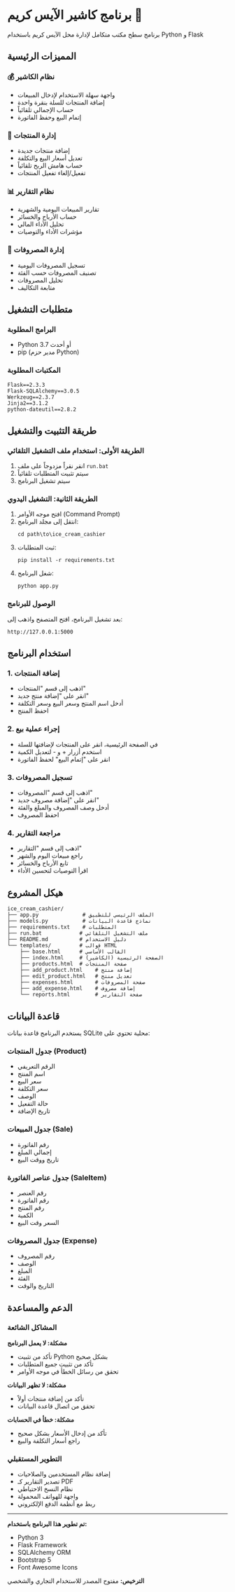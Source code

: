 # برنامج كاشير الآيس كريم 🍦

برنامج سطح مكتب متكامل لإدارة محل الآيس كريم باستخدام Python و Flask

## المميزات الرئيسية

### 💰 نظام الكاشير
- واجهة سهلة الاستخدام لإدخال المبيعات
- إضافة المنتجات للسلة بنقرة واحدة
- حساب الإجمالي تلقائياً
- إتمام البيع وحفظ الفاتورة

### 🍨 إدارة المنتجات
- إضافة منتجات جديدة
- تعديل أسعار البيع والتكلفة
- حساب هامش الربح تلقائياً
- تفعيل/إلغاء تفعيل المنتجات

### 📊 نظام التقارير
- تقارير المبيعات اليومية والشهرية
- حساب الأرباح والخسائر
- تحليل الأداء المالي
- مؤشرات الأداء والتوصيات

### 💸 إدارة المصروفات
- تسجيل المصروفات اليومية
- تصنيف المصروفات حسب الفئة
- تحليل المصروفات
- متابعة التكاليف

## متطلبات التشغيل

### البرامج المطلوبة
- Python 3.7 أو أحدث
- pip (مدير حزم Python)

### المكتبات المطلوبة
```
Flask==2.3.3
Flask-SQLAlchemy==3.0.5
Werkzeug==2.3.7
Jinja2==3.1.2
python-dateutil==2.8.2
```

## طريقة التثبيت والتشغيل

### الطريقة الأولى: استخدام ملف التشغيل التلقائي
1. انقر نقراً مزدوجاً على ملف `run.bat`
2. سيتم تثبيت المتطلبات تلقائياً
3. سيتم تشغيل البرنامج

### الطريقة الثانية: التشغيل اليدوي
1. افتح موجه الأوامر (Command Prompt)
2. انتقل إلى مجلد البرنامج:
   ```
   cd path\to\ice_cream_cashier
   ```
3. ثبت المتطلبات:
   ```
   pip install -r requirements.txt
   ```
4. شغل البرنامج:
   ```
   python app.py
   ```

### الوصول للبرنامج
بعد تشغيل البرنامج، افتح المتصفح واذهب إلى:
```
http://127.0.0.1:5000
```

## استخدام البرنامج

### 1. إضافة المنتجات
- اذهب إلى قسم "المنتجات"
- انقر على "إضافة منتج جديد"
- أدخل اسم المنتج وسعر البيع وسعر التكلفة
- احفظ المنتج

### 2. إجراء عملية بيع
- في الصفحة الرئيسية، انقر على المنتجات لإضافتها للسلة
- استخدم أزرار + و - لتعديل الكمية
- انقر على "إتمام البيع" لحفظ الفاتورة

### 3. تسجيل المصروفات
- اذهب إلى قسم "المصروفات"
- انقر على "إضافة مصروف جديد"
- أدخل وصف المصروف والمبلغ والفئة
- احفظ المصروف

### 4. مراجعة التقارير
- اذهب إلى قسم "التقارير"
- راجع مبيعات اليوم والشهر
- تابع الأرباح والخسائر
- اقرأ التوصيات لتحسين الأداء

## هيكل المشروع

```
ice_cream_cashier/
├── app.py              # الملف الرئيسي للتطبيق
├── models.py           # نماذج قاعدة البيانات
├── requirements.txt    # المتطلبات
├── run.bat            # ملف التشغيل التلقائي
├── README.md          # دليل الاستخدام
└── templates/         # قوالب HTML
    ├── base.html      # القالب الأساسي
    ├── index.html     # الصفحة الرئيسية (الكاشير)
    ├── products.html  # صفحة المنتجات
    ├── add_product.html    # إضافة منتج
    ├── edit_product.html   # تعديل منتج
    ├── expenses.html       # صفحة المصروفات
    ├── add_expense.html    # إضافة مصروف
    └── reports.html        # صفحة التقارير
```

## قاعدة البيانات

يستخدم البرنامج قاعدة بيانات SQLite محلية تحتوي على:

### جدول المنتجات (Product)
- الرقم التعريفي
- اسم المنتج
- سعر البيع
- سعر التكلفة
- الوصف
- حالة التفعيل
- تاريخ الإضافة

### جدول المبيعات (Sale)
- رقم الفاتورة
- إجمالي المبلغ
- تاريخ ووقت البيع

### جدول عناصر الفاتورة (SaleItem)
- رقم العنصر
- رقم الفاتورة
- رقم المنتج
- الكمية
- السعر وقت البيع

### جدول المصروفات (Expense)
- رقم المصروف
- الوصف
- المبلغ
- الفئة
- التاريخ والوقت

## الدعم والمساعدة

### المشاكل الشائعة

**مشكلة: لا يعمل البرنامج**
- تأكد من تثبيت Python بشكل صحيح
- تأكد من تثبيت جميع المتطلبات
- تحقق من رسائل الخطأ في موجه الأوامر

**مشكلة: لا تظهر البيانات**
- تأكد من إضافة منتجات أولاً
- تحقق من اتصال قاعدة البيانات

**مشكلة: خطأ في الحسابات**
- تأكد من إدخال الأسعار بشكل صحيح
- راجع أسعار التكلفة والبيع

### التطوير المستقبلي
- إضافة نظام المستخدمين والصلاحيات
- تصدير التقارير كـ PDF
- نظام النسخ الاحتياطي
- واجهة للهواتف المحمولة
- ربط مع أنظمة الدفع الإلكتروني

---

**تم تطوير هذا البرنامج باستخدام:**
- Python 3
- Flask Framework
- SQLAlchemy ORM
- Bootstrap 5
- Font Awesome Icons

**الترخيص:** مفتوح المصدر للاستخدام التجاري والشخصي
